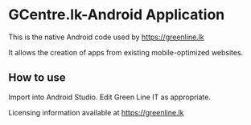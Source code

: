 GCentre.lk-Android Application
================

This is the native Android code used by https://greenline.lk

It allows the creation of apps from existing mobile-optimized websites.

How to use
------------
Import into Android Studio. Edit Green Line IT as appropriate.

Licensing information available at https://greenline.lk
